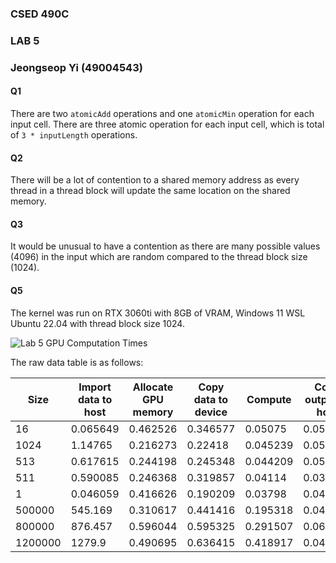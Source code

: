 ### CSED 490C
### LAB 5
### Jeongseop Yi (49004543)

#### Q1

There are two `atomicAdd` operations and one `atomicMin` operation for each input cell.
There are three atomic operation for each input cell, which is total of `3 * inputLength` operations.

#### Q2

There will be a lot of contention to a shared memory address as every thread in a thread block will update the same location on the shared memory.


#### Q3

It would be unusual to have a contention as there are many possible values (4096) in the input which are random compared to the thread block size (1024).

#### Q5

The kernel was run on RTX 3060ti with 8GB of VRAM, Windows 11 WSL Ubuntu 22.04 with thread block size 1024.

![Lab 5 GPU Computation Times](https://github.com/pjyi2147/acmicpc/assets/21299683/9d6b4519-83f0-49ca-939c-b9f26788470f)


The raw data table is as follows:

| Size    | Import data to host | Allocate GPU memory | Copy data to device | Compute  | Copy output to host | Free GPU memory |
|---------|---------------------|---------------------|---------------------|----------|---------------------|-----------------|
|      16 |            0.065649 |            0.462526 |            0.346577 |  0.05075 |            0.057039 |        0.165257 |
|    1024 |             1.14765 |            0.216273 |             0.22418 | 0.045239 |             0.05364 |        0.194718 |
|     513 |            0.617615 |            0.244198 |            0.245348 | 0.044209 |             0.05841 |        0.196608 |
|     511 |            0.590085 |            0.246368 |            0.319857 |  0.04114 |            0.039659 |        0.179678 |
|       1 |            0.046059 |            0.416626 |            0.190209 |  0.03798 |             0.04633 |        0.169579 |
|  500000 |             545.169 |            0.310617 |            0.441416 | 0.195318 |             0.04729 |        0.194988 |
|  800000 |             876.457 |            0.596044 |            0.595325 | 0.291507 |            0.069709 |        0.300258 |
| 1200000 |              1279.9 |            0.490695 |            0.636415 | 0.418917 |            0.043499 |        0.316008 |
